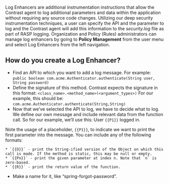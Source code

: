 <!--
title: "Log Enhancers"
description: "Overview of log enhancers"
tags: "Admin log enhancers policy management protect"
-->

Log Enhancers are additional instrumentation instructions that allow the Contrast agent to log additional parameters and data within the application without requiring any source code changes. Utilizing our deep security instrumentation techniques, a user can specify the API and the parameter to log and the Contrast agent will add this information to the *security.log* file as part of RASP logging. Organization and Policy (Rules) administrators can manage log enhancers by going to **Policy Management** from the user menu and select Log Enhancers from the left navigation. 

## How do you create a Log Enhancer?

* Find an API to which you want to add a log message. For example: ```public boolean com.acme.Authenticator.authenticate(String user, String password)```
* Define the signature of this method. Contrast expects the signature in this format: ```<class_name>.<method_name>(<argument_types>)``` For our example, this should be: ```com.acme.Authenticator.authenticate(String,String)```
* Now that we’ve selected the API to log, we have to decide what to log. We define our own message and include relevant data from the function call. So for our example, we’ll use this: User `{{P1}}` logged in.

Note the usage of a placeholder, `{{P1}}`, to indicate we want to print the first parameter into the message. You can include any of the following formats:

	* `{{O}}` - print the String-ified version of the Object on which this call is made. If the method is static, this may be null or empty.
	* `{{Pn}}` - print the given parameter at index n. Note that `n` is zero-based.
	* `{{R}}` - print the return value of the function.

* Make a name for it, like “spring-forgot-password”. 

